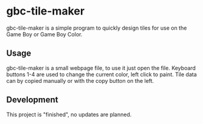 # gbc-tile-maker
gbc-tile-maker is a simple program to quickly design tiles for use on the Game Boy or Game Boy Color.

## Usage
gbc-tile-maker is a small webpage file, to use it just open the file. Keyboard buttons 1-4 are used to change the current color, left click to paint. Tile data can by copied manually or with the copy button on the left.

## Development
This project is "finished", no updates are planned.